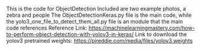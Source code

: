 This is the code for ObjectDetection
Included are two example photos, a zebra and people
The ObjectDetectionKeras.py file is the main code, while the yolo3_one_file_to_detect_them_all.py file is an module that the main code references
Reference Link: https://machinelearningmastery.com/how-to-perform-object-detection-with-yolov3-in-keras/
Link to download the yolov3 pretrained weights: https://pjreddie.com/media/files/yolov3.weights
